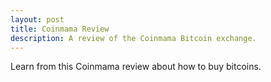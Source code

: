 ```yaml
---
layout: post
title: Coinmama Review
description: A review of the Coinmama Bitcoin exchange.
---
```


<p>Learn from this Coinmama review about how to buy bitcoins.